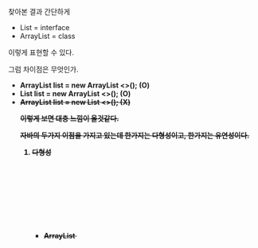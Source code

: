 찾아본 결과 간단하게 

- List = interface
- ArrayList = class

이렇게 표현할 수 있다.



그럼 차이점은 무엇인가.



- **ArrayList <Object> list = new ArrayList <>();** (O)
- **List <Object> list = new ArrayList <>();**  (O)
- ~~**ArrayList <Object> list = new List <>();**~~  (X)

이렇게 보면 대충 느낌이 올것같다.

자바의 두가지 이점을 가지고 있는데 한가지는 다형성이고, 한가지는 유연성이다.

1. 다형성

	- **ArrayList <Object> list = new ArrayList <>();** (O)
		- 벤츠 list = new 벤츠();
	- **List <Object> list = new ArrayList <>();**  (O)
		- 자동차 list = new 벤츠();

	위와같이 클래스를 생성 할 때 자동차 타입으로 생성하게 되면 벤츠 뿐만아니라 현대, 쌍용 등 자동차 인터페이스를 구현한 클래스에서 사용할 수 있다.

	- ~~**ArrayList <Object> list = new List <>();**~~  (X)
		- ~~벤츠 list = new 자동차();~~ (X)

	반대로 위와 같이 클래스를 생성하면 오류가 난다.

	이유는 벤츠 자리는 자동차가 대체할 수 있지만, 자동차 자리는 벤츠가 대체 할 수 없다.

	

2. 유연성

여기서 제네릭(Generic)에 대한 개념을 볼 수 있다.

제네릭은 클래스의 타입을 내부에서 지정하는 것이 아닌 외부에서 사용자에 의해 지정되는 것을 뜻한다.

용도에 맞게

- **List <Object> list = new List <>();** 
- **List <Object> list = new ArrayList <>();**  
- **List <Object> list = new LinkedList <>();** 

위 3개의 list 는 다 다른 클래스 타입을 가질 수 있다.

이처럼 유연하게 용도에 맞게 필요에 의해 지정할 수 있는 이점이 있다.